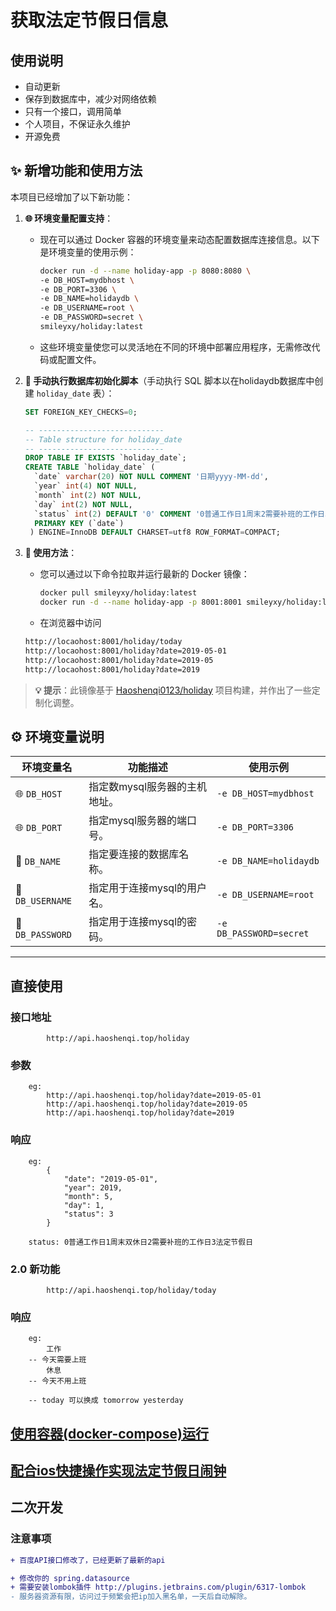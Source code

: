 # 获取法定节假日信息

## 使用说明

* 自动更新
* 保存到数据库中，减少对网络依赖
* 只有一个接口，调用简单
* 个人项目，不保证永久维护
* 开源免费

## ✨ 新增功能和使用方法

本项目已经增加了以下新功能：

1. **🌐 环境变量配置支持**：
   - 现在可以通过 Docker 容器的环境变量来动态配置数据库连接信息。以下是环境变量的使用示例：
     ```bash
     docker run -d --name holiday-app -p 8080:8080 \
     -e DB_HOST=mydbhost \
     -e DB_PORT=3306 \
     -e DB_NAME=holidaydb \
     -e DB_USERNAME=root \
     -e DB_PASSWORD=secret \
     smileyxy/holiday:latest
     ```
   - 这些环境变量使您可以灵活地在不同的环境中部署应用程序，无需修改代码或配置文件。

2. **📄 手动执行数据库初始化脚本**（手动执行 SQL 脚本以在holidaydb数据库中创建 `holiday_date` 表）：
   ```sql
   SET FOREIGN_KEY_CHECKS=0;
   
   -- ----------------------------
   -- Table structure for holiday_date
   -- ----------------------------
   DROP TABLE IF EXISTS `holiday_date`;
   CREATE TABLE `holiday_date` (
     `date` varchar(20) NOT NULL COMMENT '日期yyyy-MM-dd',
     `year` int(4) NOT NULL,
     `month` int(2) NOT NULL,
     `day` int(2) NOT NULL,
     `status` int(2) DEFAULT '0' COMMENT '0普通工作日1周末2需要补班的工作日3法定节假日',
     PRIMARY KEY (`date`)
    ) ENGINE=InnoDB DEFAULT CHARSET=utf8 ROW_FORMAT=COMPACT;
   ```
   
3. **📄 使用方法**：
   - 您可以通过以下命令拉取并运行最新的 Docker 镜像：
     ```bash
     docker pull smileyxy/holiday:latest
     docker run -d --name holiday-app -p 8001:8001 smileyxy/holiday:latest
     ```
   - 在浏览器中访问
   ```bash
   http://locaohost:8001/holiday/today
   http://locaohost:8001/holiday?date=2019-05-01
   http://locaohost:8001/holiday?date=2019-05
   http://locaohost:8001/holiday?date=2019
   ```

> **💡 提示**：此镜像基于 [Haoshenqi0123/holiday](https://github.com/Haoshenqi0123/holiday) 项目构建，并作出了一些定制化调整。


## ⚙️ 环境变量说明

| 环境变量名       | 功能描述                                                                 | 使用示例                      |
|----------------|------------------------------------------------------------------------|-----------------------------|
| 🌐 `DB_HOST`    | 指定数mysql服务器的主机地址。                      | `-e DB_HOST=mydbhost`       |
| 🌐 `DB_PORT`    | 指定mysql服务器的端口号。                      | `-e DB_PORT=3306`           |
| 📂 `DB_NAME`    | 指定要连接的数据库名称。                           | `-e DB_NAME=holidaydb`      |
| 👤 `DB_USERNAME`| 指定用于连接mysql的用户名。                          | `-e DB_USERNAME=root`       |
| 🔑 `DB_PASSWORD`| 指定用于连接mysql的密码。                 | `-e DB_PASSWORD=secret`     |

---

## 直接使用

### 接口地址

            http://api.haoshenqi.top/holiday

### 参数

        eg:
            http://api.haoshenqi.top/holiday?date=2019-05-01
            http://api.haoshenqi.top/holiday?date=2019-05
            http://api.haoshenqi.top/holiday?date=2019

### 响应

        eg:
            {
                "date": "2019-05-01",
                "year": 2019,
                "month": 5,
                "day": 1,
                "status": 3
            }

        status: 0普通工作日1周末双休日2需要补班的工作日3法定节假日

### 2.0 新功能

            http://api.haoshenqi.top/holiday/today

### 响应

        eg:
            工作
        -- 今天需要上班
            休息
        -- 今天不用上班

        -- today 可以换成 tomorrow yesterday

## [使用容器(docker-compose)运行](https://github.com/Haoshenqi0123/holiday/wiki/%E4%BD%BF%E7%94%A8%E5%AE%B9%E5%99%A8%E8%BF%90%E8%A1%8C)

## [配合ios快捷操作实现法定节假日闹钟](https://github.com/Haoshenqi0123/holiday/wiki/%E6%94%AF%E6%8C%81IOS%E6%B3%95%E5%AE%9A%E8%8A%82%E5%81%87%E6%97%A5%E9%97%B9%E9%92%9F)



## 二次开发

### 注意事项

```diff 
+ 百度API接口修改了，已经更新了最新的api

+ 修改你的 spring.datasource
+ 需要安装lombok插件 http://plugins.jetbrains.com/plugin/6317-lombok
- 服务器资源有限，访问过于频繁会把ip加入黑名单，一天后自动解除。
``` 

